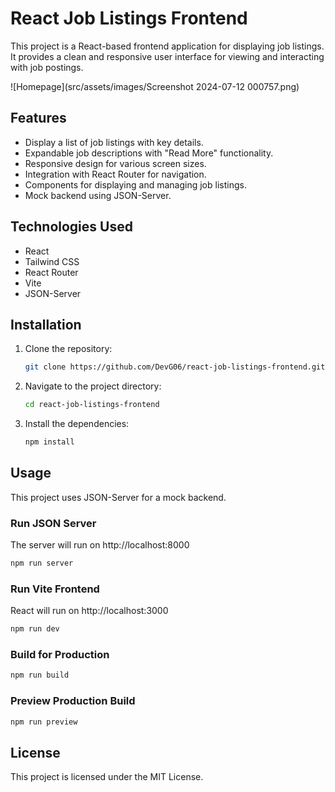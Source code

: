 # React Job Listings Frontend

This project is a React-based frontend application for displaying job listings. It provides a clean and responsive user interface for viewing and interacting with job postings.

![Homepage](src/assets/images/Screenshot 2024-07-12 000757.png)

## Features

- Display a list of job listings with key details.
- Expandable job descriptions with "Read More" functionality.
- Responsive design for various screen sizes.
- Integration with React Router for navigation.
- Components for displaying and managing job listings.
- Mock backend using JSON-Server.

## Technologies Used

- React
- Tailwind CSS
- React Router
- Vite
- JSON-Server

## Installation

1. Clone the repository:
    ```bash
    git clone https://github.com/DevG06/react-job-listings-frontend.git
    ```
2. Navigate to the project directory:
    ```bash
    cd react-job-listings-frontend
    ```
3. Install the dependencies:
    ```bash
    npm install
    ```

## Usage

This project uses JSON-Server for a mock backend.

### Run JSON Server
The server will run on http://localhost:8000

```bash
npm run server
```
### Run Vite Frontend
React will run on http://localhost:3000

```bash
npm run dev
```

### Build for Production

```bash
npm run build
```

### Preview Production Build

```bash
npm run preview
```

## License

This project is licensed under the MIT License. 
